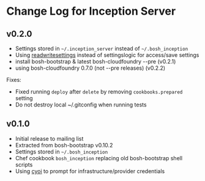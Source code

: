 # Change Log for Inception Server

## v0.2.0

* Settings stored in `~/.inception_server` instead of `~/.bosh_inception`
* Using [readwritesettings](https://github.com/drnic/readwritesettings) instead of settingslogic for access/save settings
* install bosh-bootstrap & latest bosh-cloudfoundry --pre (v0.2.1)
* using bosh-cloudfoundry 0.7.0 (not --pre releases) (v0.2.2)

Fixes:

* Fixed running `deploy` after `delete` by removing `cookbooks.prepared` setting
* Do not destroy local ~/.gitconfig when running tests

## v0.1.0

* Initial release to mailing list
* Extracted from bosh-bootstrap v0.10.2
* Settings stored in `~/.bosh_inception`
* Chef cookbook `bosh_inception` replacing old bosh-bootstrap shell scripts
* Using [cyoi](https://github.com/drnic/cyoi) to prompt for infrastructure/provider credentials

